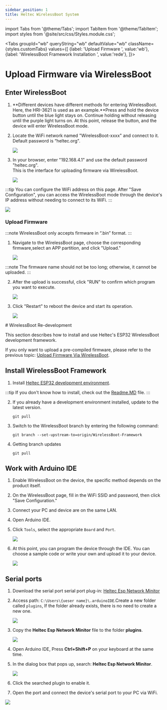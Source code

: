 ```yaml
---
sidebar_position: 1
title: Heltec WirelessBoot System
---
```


import Tabs from '@theme/Tabs';
import TabItem from '@theme/TabItem';
import styles from '@site/src/css/Styles.module.css';



<Tabs
groupId="wb"
queryString="wb"
defaultValue="wb"
className={styles.customTabs}
values={[
{label: 'Upload Firmware ', value:'wb'},
{label: 'WirelessBoot Framework Installation ', value:'rede'},
]}>

<TabItem value="wb">

# Upload Firmware via WirelessBoot

## Enter WirelessBoot

1. **Different devices have different methods for entering WirelessBoot. Here, the HRI-3621 is used as an example.**Press and hold the device button until the blue light stays on. Continue holding without releasing until the purple light turns on. At this point, release the button, and the device will enter WirelessBoot mode.

2. Locate the WiFi network named "WirelessBoot-xxxx" and connect to it. Default password is “heltec.org".

   ![](img/wireless_boot/development/01.png)

3. In your browser, enter "192.168.4.1" and use the default password "heltec.org".<br />This is the interface for uploading firmware via WirelessBoot.

   ![](img/wireless_boot/development/02.png)

:::tip
You can configure the WiFi address on this page. After "Save Configuration", you can access the WirelessBoot mode through the device's IP address without needing to connect to its WiFi.
:::

![](img/wireless_boot/development/03.png)

### Upload Firmware

:::note
WirelessBoot only accepts firmware in “.bin” format.
:::

1. Navigate to the WirelessBoot page, choose the corresponding firmware,select an APP partition, and click "Upload."

   ![](img/wireless_boot/development/04.png)

:::note
The firmware name should not be too long; otherwise, it cannot be uploaded.
:::

2. After the upload is successful, click "RUN" to confirm which program you want to execute.

   ![](img/wireless_boot/development/05.png)

3. Click "Restart" to reboot the device and start its operation.

   ![](img/wireless_boot/development/06.png)







</TabItem>
<TabItem value="rede" >
# WirelessBoot Re-development

This section describes how to install and use Heltec's ESP32 WirelessBoot development framework.

If you only want to upload a pre-compiled firmware, please refer to the previous topic: [Upload Firmware Via WirelessBoot](https://docs.heltec.org/en/node/esp32/wireless_boot/upload_firmware.html).


## Install WirelessBoot Framework

1. Install [Heltec ESP32 development environment](https://github.com/Heltec-Aaron-Lee/WiFi_Kit_series/tree/WirelessBoot-Framework).

:::tip
If you don't know how to install, check out the [Readme.MD](https://github.com/Heltec-Aaron-Lee/WiFi_Kit_series/blob/master/README.md) file.
:::

2. If you already have a development environment installed, update to the latest version.

   ```
   git pull
   ```

3. Switch to the WirelessBoot branch by entering the following command:

   ```
   git branch --set-upstream-to=origin/WirelessBoot-Framework
   ```

4. Getting branch updates

   ```
   git pull
   ```


## Work with Arduino IDE
1. Enable WirelessBoot on the device, the specific method depends on the product itself.

2. On the WirelessBoot page, fill in the WiFi SSID and password, then click "Save Configuration."

3. Connect your PC and device are on the same LAN.

4. Open Arduino IDE.

5. Click `Tools`, select the appropriate `Board` and `Port`.

   ![](img/wireless_boot/12.jpg)

6. At this point, you can program the device through the IDE. You can choose a sample code or write your own and upload it to your device. 

   ![](img/wireless_boot/13.png)


## Serial ports

1. Download the serial port serial port plug-in:
   [Heltec Esp Network Minitor](https://resource.heltec.cn/download/Heltec%20Capsule%20Sensor%20V3/heltec-esp-network-monitor-0.0.1.vsix)

2. Access path: `C:\Users\{ueser name}\.arduinoIDE`.Create a new folder called `plugins`, If the folder already exists, there is no need to create a new one.

   ![](img/wireless_boot/14.png)

3. Copy the **Heltec Esp Network Minitor** file to the folder **plugins**.

   ![](img/wireless_boot/15.png)

4. Open Arduino IDE, Press **Ctrl+Shift+P** on your keyboard at the same time.

5. In the dialog box that pops up, search: **Heltec Esp Network Minitor**.

   ![](img/wireless_boot/16.png)

6. Click the searched plugin to enable it.

7. Open the port and connect the device's serial port to your PC via WiFi.

![](img/wireless_boot/17.jpg)

</TabItem>
</Tabs>
